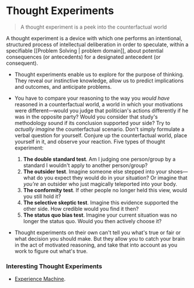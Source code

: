 # Thought Experiments

> A thought experiment is a peek into the counterfactual world

A thought experiment is a device with which one performs an intentional, structured process of intellectual deliberation in order to speculate, within a specifiable [[Problem Solving | problem domain]], about potential consequences (or antecedents) for a designated antecedent (or consequent).

- Thought experiments enable us to explore for the purpose of thinking. They reveal our instinctive knowledge, allow us to predict implications and outcomes, and anticipate problems.
- You have to compare your reasoning to the way you _would have_ reasoned in a counterfactual world, a world in which your motivations were different—would you judge that politician's actions differently if he was in the opposite party?  Would you consider that study's methodology sound if its conclusion supported your side? Try to _actually imagine_ the counterfactual scenario. Don't simply formulate a verbal question for yourself. Conjure up the counterfactual world, place yourself in it, and observe your reaction. Five types of thought experiment:
	1. **The double standard test**. Am I judging one person/group by a standard I wouldn't apply to another person/group?
	2. **The outsider test**. Imagine someone else stepped into your shoes—what do you expect they would do in your situation? Or imagine that _you're_ an outsider who just magically teleported into your body.
	3. **The conformity test**. If other people no longer held this view, would you still hold it?
	4. **The selective skeptic test**. Imagine this evidence supported the other side. How credible would you find it then?
	5. **The status quo bias test**. Imagine your current situation was no longer the status quo. Would you then actively choose it?

- Thought experiments on their own can't tell you what's true or fair or what decision you should make. But they allow you to catch your brain in the act of motivated reasoning, and take that into account as you work to figure out what's true.

### Interesting Thought Experiments

- [Experience Machine](https://en.m.wikipedia.org/wiki/Experience_machine).